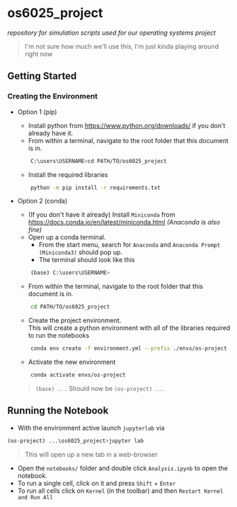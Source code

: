 # os6025_project
_repository for simulation scripts used for our operating systems project_

> I'm not sure how much we'll use this, I'm just kinda playing around right now

## Getting Started

### Creating the Environment
* Option 1 (pip)
    - Install python from https://www.python.org/downloads/ if you don't already have it.
    - From within a terminal, navigate to the root folder that this document is in.

    ```bash
        C:\users\USERNAME>cd PATH/TO/os6025_project
    ```
    - Install the required libraries
    ```bash
        python -m pip install -r requirements.txt
    ```


* Option 2 (conda)
    - (If you don't have it already) Install `Miniconda` from https://docs.conda.io/en/latest/miniconda.html _(Anaconda is also fine)_
    - Open up a conda terminal.<br>
       - From the start menu, search for `Anaconda` and `Anaconda Prompt (Miniconda3)` should pop up.<br>
       - The terminal should look like this

    ```bash
        (base) C:\users\USERNAME>
    ```
    - From within the terminal, navigate to the root folder that this document is in.

    ```bash
        cd PATH/TO/os6025_project
    ```
    - Create the project environment.<br>
      This will create a python environment with all of the libraries required to run the notebooks

    ```bash
        conda env create -f environment.yml --prefix ./envs/os-project
    ```

    - Activate the new environment

    ```bash
        conda activate envs/os-project
    ```
    > `(base) ...` Should now be `(os-project) ...`
 

## Running the Notebook
- With the environment active launch `jupyterlab` via
```bash
(os-project) ...\os6025_project>jupyter lab
```

> This will open up a new tab in a web-browser

- Open the `notebooks/` folder and double click `Analysis.ipynb` to open the notebook.
- To run a single cell, click on it and press `Shift` + `Enter`
- To run all cells click on `Kernel` (in the toolbar) and then `Restart Kernel and Run All`


